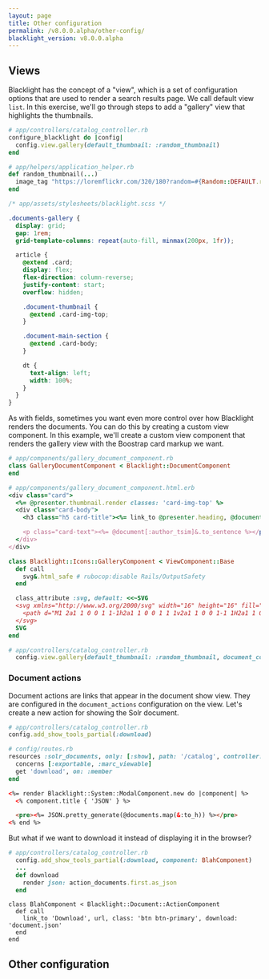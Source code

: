 ```yaml
---
layout: page
title: Other configuration
permalink: /v8.0.0.alpha/other-config/
blacklight_version: v8.0.0.alpha
---
```


## Views

Blacklight has the concept of a "view", which is a set of configuration options that are used to render a search results page. We call default view `list`. In this exercise, we'll go through steps to add a "gallery" view that highlights the thumbnails.

```ruby
# app/controllers/catalog_controller.rb
configure_blacklight do |config|
  config.view.gallery(default_thumbnail: :random_thumbnail)
end
```

```ruby
# app/helpers/application_helper.rb
def random_thumbnail(...)
  image_tag "https://loremflickr.com/320/180?random=#{Random::DEFAULT.rand(100)}"
end
```

```css
/* app/assets/stylesheets/blacklight.scss */

.documents-gallery {
  display: grid;
  gap: 1rem;
  grid-template-columns: repeat(auto-fill, minmax(200px, 1fr));

  article {
    @extend .card;
    display: flex;
    flex-direction: column-reverse;
    justify-content: start;
    overflow: hidden;

    .document-thumbnail {
      @extend .card-img-top;
    }

    .document-main-section {
      @extend .card-body;
    }

    dt {
      text-align: left;
      width: 100%;
    }
  }
}
```

As with fields, sometimes you want even more control over how Blacklight renders the documents. You can do this by creating a custom view component. In this example, we'll create a custom view component that renders the gallery view with the Boostrap card markup we want.


```ruby
# app/components/gallery_document_component.rb
class GalleryDocumentComponent < Blacklight::DocumentComponent
end
```

```ruby
# app/components/gallery_document_component.html.erb
<div class="card">
  <%= @presenter.thumbnail.render classes: 'card-img-top' %>
  <div class="card-body">
    <h3 class="h5 card-title"><%= link_to @presenter.heading, @document %></h3>

    <p class="card-text"><%= @document[:author_tsim]&.to_sentence %></p>
  </div>
</div>
```

```ruby
class Blacklight::Icons::GalleryComponent < ViewComponent::Base
  def call
    svg&.html_safe # rubocop:disable Rails/OutputSafety
  end

  class_attribute :svg, default: <<~SVG
  <svg xmlns="http://www.w3.org/2000/svg" width="16" height="16" fill="currentColor" class="bi bi-grid-3x3-gap-fill" viewBox="0 0 16 16">
    <path d="M1 2a1 1 0 0 1 1-1h2a1 1 0 0 1 1 1v2a1 1 0 0 1-1 1H2a1 1 0 0 1-1-1V2zm5 0a1 1 0 0 1 1-1h2a1 1 0 0 1 1 1v2a1 1 0 0 1-1 1H7a1 1 0 0 1-1-1V2zm5 0a1 1 0 0 1 1-1h2a1 1 0 0 1 1 1v2a1 1 0 0 1-1 1h-2a1 1 0 0 1-1-1V2zM1 7a1 1 0 0 1 1-1h2a1 1 0 0 1 1 1v2a1 1 0 0 1-1 1H2a1 1 0 0 1-1-1V7zm5 0a1 1 0 0 1 1-1h2a1 1 0 0 1 1 1v2a1 1 0 0 1-1 1H7a1 1 0 0 1-1-1V7zm5 0a1 1 0 0 1 1-1h2a1 1 0 0 1 1 1v2a1 1 0 0 1-1 1h-2a1 1 0 0 1-1-1V7zM1 12a1 1 0 0 1 1-1h2a1 1 0 0 1 1 1v2a1 1 0 0 1-1 1H2a1 1 0 0 1-1-1v-2zm5 0a1 1 0 0 1 1-1h2a1 1 0 0 1 1 1v2a1 1 0 0 1-1 1H7a1 1 0 0 1-1-1v-2zm5 0a1 1 0 0 1 1-1h2a1 1 0 0 1 1 1v2a1 1 0 0 1-1 1h-2a1 1 0 0 1-1-1v-2z"/>
  </svg>
  SVG
end
```

```ruby
# app/controllers/catalog_controller.rb
  config.view.gallery(default_thumbnail: :random_thumbnail, document_component: GalleryDocumentComponent)
```

### Document actions

Document actions are links that appear in the document show view. They are configured in the `document_actions` configuration on the view. Let's create a new action for showing the Solr document.

```ruby
# app/controllers/catalog_controller.rb
config.add_show_tools_partial(:download)
```

```ruby
# config/routes.rb
resources :solr_documents, only: [:show], path: '/catalog', controller: 'catalog' do
  concerns [:exportable, :marc_viewable]
  get 'download', on: :member
end
```

```html
<%= render Blacklight::System::ModalComponent.new do |component| %>
  <% component.title { 'JSON' } %>

  <pre><%= JSON.pretty_generate(@documents.map(&:to_h)) %></pre>
<% end %>
```

But what if we want to download it instead of displaying it in the browser?


```ruby
# app/controllers/catalog_controller.rb
  config.add_show_tools_partial(:download, component: BlahComponent)
  ...
  def download
    render json: action_documents.first.as_json
  end
```

```
class BlahComponent < Blacklight::Document::ActionComponent
  def call
    link_to 'Download', url, class: 'btn btn-primary', download: 'document.json'
  end
end
```


## Other configuration
